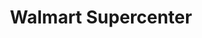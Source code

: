 ---
title: "Walmart Supercenter"
url: /huntsville/walmart-supercenter-memorial-pkwy-sw-memorial-parkway-southwest/
shop: supermarket
---